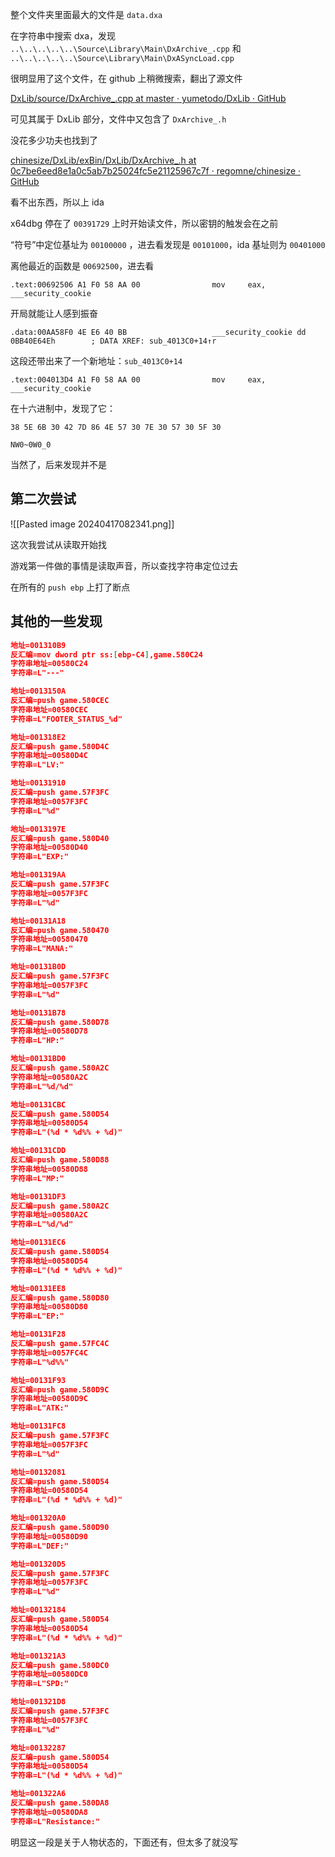 整个文件夹里面最大的文件是 `data.dxa`

在字符串中搜索 dxa，发现 `..\..\..\..\..\Source\Library\Main\DxArchive_.cpp` 和 `..\..\..\..\..\Source\Library\Main\DxASyncLoad.cpp`

很明显用了这个文件，在 github 上稍微搜索，翻出了源文件

[DxLib/source/DxArchive\_.cpp at master · yumetodo/DxLib · GitHub](https://github.com/yumetodo/DxLib/blob/master/source/DxArchive_.cpp)

可见其属于 DxLib 部分，文件中又包含了 `DxArchive_.h`

没花多少功夫也找到了

[chinesize/DxLib/exBin/DxLib/DxArchive\_.h at 0c7be6eed8e1a0c5ab7b25024fc5e21125967c7f · regomne/chinesize · GitHub](https://github.com/regomne/chinesize/blob/0c7be6eed8e1a0c5ab7b25024fc5e21125967c7f/DxLib/exBin/DxLib/DxArchive_.h#L4)

看不出东西，所以上 ida

x64dbg 停在了 `00391729` 上时开始读文件，所以密钥的触发会在之前

“符号”中定位基址为 `00100000` ，进去看发现是 `00101000`，ida 基址则为 `00401000`

离他最近的函数是 `00692500`，进去看

```
.text:00692506 A1 F0 58 AA 00                mov     eax, ___security_cookie
```

开局就能让人感到振奋

```
.data:00AA58F0 4E E6 40 BB                   ___security_cookie dd 0BB40E64Eh        ; DATA XREF: sub_4013C0+14↑r
```

这段还带出来了一个新地址：`sub_4013C0+14`

```
.text:004013D4 A1 F0 58 AA 00                mov     eax, ___security_cookie
```

在十六进制中，发现了它：
```
38 5E 6B 30 42 7D 86 4E 57 30 7E 30 57 30 5F 30
```

```
NW0~0W0_0
```

当然了，后来发现并不是

## 第二次尝试

![[Pasted image 20240417082341.png]]

这次我尝试从读取开始找

游戏第一件做的事情是读取声音，所以查找字符串定位过去

在所有的 `push ebp` 上打了断点

## 其他的一些发现

```json
地址=001310B9
反汇编=mov dword ptr ss:[ebp-C4],game.580C24
字符串地址=00580C24
字符串=L"---"

地址=0013150A
反汇编=push game.580CEC
字符串地址=00580CEC
字符串=L"FOOTER_STATUS_%d"

地址=001318E2
反汇编=push game.580D4C
字符串地址=00580D4C
字符串=L"LV:"

地址=00131910
反汇编=push game.57F3FC
字符串地址=0057F3FC
字符串=L"%d"

地址=0013197E
反汇编=push game.580D40
字符串地址=00580D40
字符串=L"EXP:"

地址=001319AA
反汇编=push game.57F3FC
字符串地址=0057F3FC
字符串=L"%d"

地址=00131A18
反汇编=push game.580470
字符串地址=00580470
字符串=L"MANA:"

地址=00131B0D
反汇编=push game.57F3FC
字符串地址=0057F3FC
字符串=L"%d"

地址=00131B78
反汇编=push game.580D78
字符串地址=00580D78
字符串=L"HP:"

地址=00131BD0
反汇编=push game.580A2C
字符串地址=00580A2C
字符串=L"%d/%d"

地址=00131CBC
反汇编=push game.580D54
字符串地址=00580D54
字符串=L"(%d * %d%% + %d)"

地址=00131CDD
反汇编=push game.580D88
字符串地址=00580D88
字符串=L"MP:"

地址=00131DF3
反汇编=push game.580A2C
字符串地址=00580A2C
字符串=L"%d/%d"

地址=00131EC6
反汇编=push game.580D54
字符串地址=00580D54
字符串=L"(%d * %d%% + %d)"

地址=00131EE8
反汇编=push game.580D80
字符串地址=00580D80
字符串=L"EP:"

地址=00131F28
反汇编=push game.57FC4C
字符串地址=0057FC4C
字符串=L"%d%%"

地址=00131F93
反汇编=push game.580D9C
字符串地址=00580D9C
字符串=L"ATK:"

地址=00131FC8
反汇编=push game.57F3FC
字符串地址=0057F3FC
字符串=L"%d"

地址=00132081
反汇编=push game.580D54
字符串地址=00580D54
字符串=L"(%d * %d%% + %d)"

地址=001320A0
反汇编=push game.580D90
字符串地址=00580D90
字符串=L"DEF:"

地址=001320D5
反汇编=push game.57F3FC
字符串地址=0057F3FC
字符串=L"%d"

地址=00132184
反汇编=push game.580D54
字符串地址=00580D54
字符串=L"(%d * %d%% + %d)"

地址=001321A3
反汇编=push game.580DC0
字符串地址=00580DC0
字符串=L"SPD:"

地址=001321D8
反汇编=push game.57F3FC
字符串地址=0057F3FC
字符串=L"%d"

地址=00132287
反汇编=push game.580D54
字符串地址=00580D54
字符串=L"(%d * %d%% + %d)"

地址=001322A6
反汇编=push game.580DA8
字符串地址=00580DA8
字符串=L"Resistance:"

```

明显这一段是关于人物状态的，下面还有，但太多了就没写